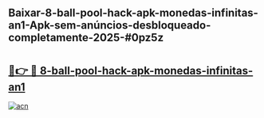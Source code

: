 ## Baixar-8-ball-pool-hack-apk-monedas-infinitas-an1-Apk-sem-anúncios-desbloqueado-completamente-2025-#0pz5z

# <h2><a href="https://ainizakaria.my?title=8-ball-pool-hack-apk-monedas-infinitas-an1&ref=22M">🔗👉 🔴 8-ball-pool-hack-apk-monedas-infinitas-an1</a></h2>

[![acn](https://github.com/user-attachments/assets/0f9c940e-d8b0-45ae-aac7-cd30a18b3e1c)](https://ainizakaria.my?title=8-ball-pool-hack-apk-monedas-infinitas-an1&ref=22M)

